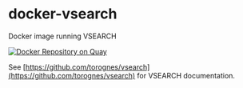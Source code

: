 # docker-vsearch
Docker image running VSEARCH

[![Docker Repository on Quay](https://quay.io/repository/fhcrc-microbiome/vsearch/status "Docker Repository on Quay")](https://quay.io/repository/fhcrc-microbiome/vsearch)

See [https://github.com/torognes/vsearch](https://github.com/torognes/vsearch) for VSEARCH documentation.
